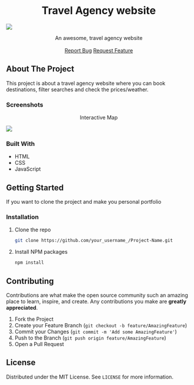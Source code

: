 
<!-- PROJECT PREVIEW -->
<br />
<p align="center">

  <h1 align="center">Travel Agency website </h3>
  <img src="https://i.ibb.co/ZzC4Xkw/Sans-titre.png">
  

  <p align="center">
    An awesome, travel agency website
    <br />
    <br />
    <a href="https://github.com/Mariem-Ben-Salah/agence/issues">Report Bug</a>
    <a href="https://github.com/Mariem-Ben-Salah/agence/issues">Request Feature</a>
  </p>
</p>

<!-- ABOUT THE PROJECT -->
## About The Project

This project is about a travel agency website where you can book destinations, filter searches and check the prices/weather.


### Screenshots

<p align="center">
  <p align="center">Interactive Map</p>
  <img src="https://i.ibb.co/2yMK1fS/Sans-titre.png">
  
</p>

### Built With

* HTML
* CSS
* JavaScript

<!-- GETTING STARTED -->
## Getting Started

If you want to clone the project and make you personal portfolio

### Installation

1. Clone the repo
   ```sh
   git clone https://github.com/your_username_/Project-Name.git
   ```
2. Install NPM packages
   ```sh
   npm install
   ```

<!-- CONTRIBUTING -->
## Contributing

Contributions are what make the open source community such an amazing place to learn, inspire, and create. Any contributions you make are **greatly appreciated**.

1. Fork the Project
2. Create your Feature Branch (`git checkout -b feature/AmazingFeature`)
3. Commit your Changes (`git commit -m 'Add some AmazingFeature'`)
4. Push to the Branch (`git push origin feature/AmazingFeature`)
5. Open a Pull Request

<!-- LICENSE -->
## License

Distributed under the MIT License. See `LICENSE` for more information.


